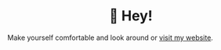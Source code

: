 <h1 align="center">👋 Hey!</h1>
Make yourself comfortable and look around or <a href="https://poudel-bibek.github.io/">visit my website</a>.
